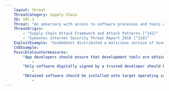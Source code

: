 ```yaml
---
    layout: threat
    ThreatCategory: Supply Chain
    ID: SPC-3
    Threat: "An adversary with access to software processes and tools within the development or software support environment can insert malicious software into components during development or update/maintenance."
    ThreatOrigin:
        - "Supply Chain Attack Framework and Attack Patterns [^142]"
        - "Symantec Internet Security Threat Report 2016 [^110]"
    ExploitExample: "XcodeGhost distributed a malicious version of Xcode (Apple''s developer tools) that automatically includes malicious code in compiled iOS apps."
    CVEExample:
    PossibleCountermeasures:
        "App developers should ensure that development tools are obtained from a trusted source (e.g. directly from the vendor).":
            - 
        "Only software digitally signed by a trusted developer should be used, and the integrity of software development installation packages should be verified prior to installation":
            - 
        "Obtained software should be installed onto target operating systems in a known-good state (fresh install from verified installation media) in a test environment, which is then evaluated for any indicators of compromise prior to authorization of production use":
            - 
---
```

